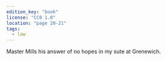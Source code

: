 ```yaml
---
edition_key: "book"
license: "CC0 1.0"
location: "page 20-21"
tags:
  - law
---
```

Master Mills his answer of no hopes in my sute
at Grenewich.

